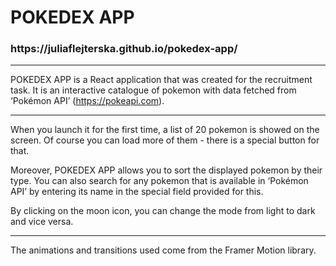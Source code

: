<h1>  POKEDEX APP  </h1>

<h3> https://juliaflejterska.github.io/pokedex-app/ </h3>

---

POKEDEX APP is a React application that was created for the recruitment task. It is an interactive catalogue of pokemon with data fetched from ‘Pokémon API’ (https://pokeapi.com).

---

When you launch it for the first time, a list of 20 pokemon is showed on the screen. Of course you can load more of them - there is a special button for that.


Moreover, POKEDEX APP allows you to sort the displayed pokemon by their type. You can also search for any pokemon that is available in ‘Pokémon API’ by entering its name in the special field provided for this.

By clicking on the moon icon, you can change the mode from light to dark and vice versa.

---

The animations and transitions used come from the Framer Motion library.
